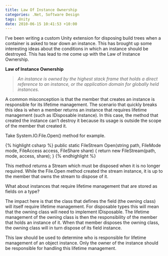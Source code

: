 ```yaml
---
title: Law Of Instance Ownership
categories: .Net, Software Design
tags: Unity
date: 2010-06-15 10:41:53 +10:00
---
```


I’ve been writing a custom Unity extension for disposing build trees when a container is asked to tear down an instance. This has brought up some interesting ideas about the conditions in which an instance should be destroyed. This has lead to me come up with the Law of Instance Ownership.

**Law of Instance Ownership**

> _An instance is owned by the highest stack frame that holds a direct reference to an instance, or the application domain for globally held instances._

<!--more-->

A common misconception is that the member that creates an instance is responsible for its lifetime management. The scenario that quickly breaks this idea is when a member returns an instance that requires lifetime management (such as IDisposable instance). In this case, the method that created the instance can’t destroy it because its usage is outside the scope of the member that created it. 

Take System.IO.File.Open() method for example.

{% highlight csharp %}
public static FileStream Open(string path, FileMode mode, FileAccess access, FileShare share)
{
    return new FileStream(path, mode, access, share);
}
{% endhighlight %}

This method returns a Stream which must be disposed when it is no longer required. While the File.Open method created the stream instance, it is up to the member that owns the stream to dispose of it.

What about instances that require lifetime management that are stored as fields on a type? 

The impact here is that the class that defines the field (the owning class) will itself require lifetime management. For disposable types this will mean that the owning class will need to implement IDisposable. The lifetime management of the owning class is then the responsibility of the member that holds an instance of it. When that member disposes the owning class, the owning class will in turn dispose of its field instance.

This law should be used to determine who is responsible for lifetime management of an object instance. Only the owner of the instance should be responsible for handling this lifetime management.


